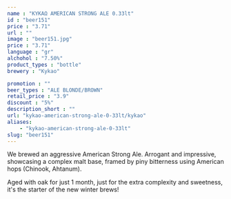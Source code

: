```yaml
---
name : "ΚΥΚΑΩ AMERICAN STRONG ALE 0.33lt"
id : "beer151"
price : "3.71"
url : ""
image : "beer151.jpg"
price : "3.71"
language : "gr"
alchohol : "7.50%"
product_types : "bottle"
brewery : "Kykao"

promotion : ""
beer_types : "ALE BLONDE/BROWN"
retail_price : "3.9"
discount : "5%"
description_short : ""
url: "kykao-american-strong-ale-0-33lt/kykao"
aliases: 
    - "kykao-american-strong-ale-0-33lt"
slug: "beer151"
---
```


We brewed an aggressive American Strong Ale. Arrogant and impressive, showcasing a complex malt base, framed by piny bitterness using American hops (Chinook, Ahtanum).

Aged with oak for just 1 month, just for the extra complexity and sweetness, it&#39;s the starter of the new winter brews!